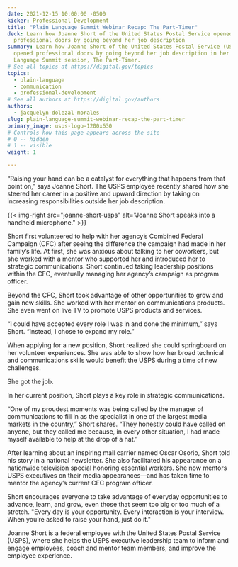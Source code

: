 ```yaml
---
date: 2021-12-15 10:00:00 -0500
kicker: Professional Development
title: "Plain Language Summit Webinar Recap: The Part-Timer"
deck: Learn how Joanne Short of the United States Postal Service opened
  professional doors by going beyond her job description
summary: Learn how Joanne Short of the United States Postal Service (USPS)
  opened professional doors by going beyond her job description in her Plain
  Language Summit session, The Part-Timer.
# See all topics at https://digital.gov/topics
topics:
  - plain-language
  - communication
  - professional-development
# See all authors at https://digital.gov/authors
authors:
  - jacquelyn-dolezal-morales
slug: plain-language-summit-webinar-recap-the-part-timer
primary_image: usps-logo-1200x630
# Controls how this page appears across the site
# 0 -- hidden
# 1 -- visible
weight: 1

---
```


“Raising your hand can be a catalyst for everything that happens from that point on,” says Joanne Short. The USPS employee recently shared how she steered her career in a positive and upward direction by taking on increasing responsibilities outside her job description.

{{< img-right src="joanne-short-usps" alt="Joanne Short speaks into a handheld microphone." >}}

Short first volunteered to help with her agency’s Combined Federal Campaign (CFC) after seeing the difference the campaign had made in her family’s life. At first, she was anxious about talking to her coworkers, but she worked with a mentor who supported her and introduced her to strategic communications. Short continued taking leadership positions within the CFC, eventually managing her agency’s campaign as program officer.

Beyond the CFC, Short took advantage of other opportunities to grow and gain new skills. She worked with her mentor on communications products. She even went on live TV to promote USPS products and services.

“I could have accepted every role I was in and done the minimum,” says Short. “Instead, I chose to expand my role.”

When applying for a new position, Short realized she could springboard on her volunteer experiences. She was able to show how her broad technical and communications skills would benefit the USPS during a time of new challenges.

She got the job.

In her current position, Short plays a key role in strategic communications.

“One of my proudest moments was being called by the manager of communications to fill in as the specialist in one of the largest media markets in the country,” Short shares. “They honestly could have called on anyone, but they called me because, in every other situation, I had made myself available to help at the drop of a hat.”

After learning about an inspiring mail carrier named Oscar Osorio, Short told his story in a national newsletter. She also facilitated his appearance on a nationwide television special honoring essential workers. She now mentors USPS executives on their media appearances—and has taken time to mentor the agency’s current CFC program officer.

Short encourages everyone to take advantage of everyday opportunities to advance, learn, and grow, even those that seem too big or too much of a stretch. "Every day is your opportunity. Every interaction is your interview. When you’re asked to raise your hand, just do it."

Joanne Short is a federal employee with the United States Postal Service (USPS), where she helps the USPS executive leadership team to inform and engage employees, coach and mentor team members, and improve the employee experience.

